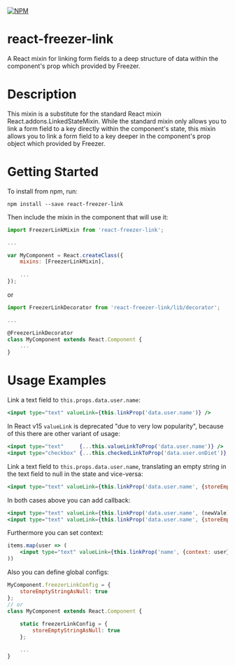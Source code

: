 [![NPM](https://nodei.co/npm/react-freezer-link.png?downloads=true&downloadRank=true&stars=true)](https://nodei.co/npm/react-freezer-link/)

# react-freezer-link
A React mixin for linking form fields to a deep structure of data within the component's prop which provided by Freezer.

# Description

This mixin is a substitute for the standard React mixin React.addons.LinkedStateMixin. While the standard mixin only allows you to link a form field to a key directly within the component's state, this mixin allows you to link a form field to a key deeper in the component's prop object which provided by Freezer.

# Getting Started

To install from npm, run:

```npm install --save react-freezer-link```

Then include the mixin in the component that will use it:

```js
import FreezerLinkMixin from 'react-freezer-link';

...

var MyComponent = React.createClass({
	mixins: [FreezerLinkMixin],
	
	...
});
```

or

```js
import FreezerLinkDecorator from 'react-freezer-link/lib/decorator';

...

@FreezerLinkDecorator
class MyComponent extends React.Component {
	...
}
```

# Usage Examples #

Link a text field to ```this.props.data.user.name```:
```jsx
<input type="text" valueLink={this.linkProp('data.user.name')} />
```

In React v15 `valueLink` is deprecated "due to very low popularity", because of this there are other variant of usage:
```jsx
<input type="text"     {...this.valueLinkToProp('data.user.name')} />
<input type="checkbox" {...this.checkedLinkToProp('data.user.onDiet')} />
```

Link a text field to ```this.props.data.user.name```, translating an empty string in the text field to null in the state and vice-versa:
```jsx
<input type="text" valueLink={this.linkProp('data.user.name', {storeEmptyStringAsNull: true})} />
```

In both cases above you can add callback:
```jsx
<input type="text" valueLink={this.linkProp('data.user.name', (newVale) => {...})} />
<input type="text" valueLink={this.linkProp('data.user.name', {storeEmptyStringAsNull: true}, (newVale) => {...})} />
```

Furthermore you can set context:
```jsx
items.map(user => (
	<input type="text" valueLink={this.linkProp('name', {context: user})} />
))
```

Also you can define global configs:
```js
MyComponent.freezerLinkConfig = {
	storeEmptyStringAsNull: true
};
// or
class MyComponent extends React.Component {
	
	static freezerLinkConfig = {
		storeEmptyStringAsNull: true
	};

	...
}
```


